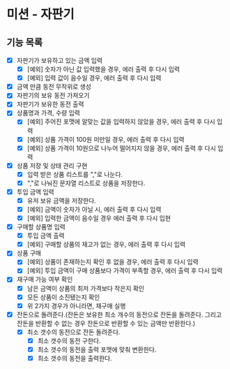 # 미션 - 자판기

## 기능 목록
- [X] 자판기가 보유하고 있는 금액 입력
  - [X] [예외] 숫자가 아닌 값 입력했을 경우, 에러 출력 후 다시 입력
  - [X] [예외] 입력 값이 음수일 경우, 에러 출력 후 다시 입력
- [X] 금액 만큼 동전 무작위로 생성
- [X] 자판기의 보유 동전 가져오기
- [X] 자판기가 보유한 동전 출력
- [X] 상품명과 가격, 수량 입력
  - [X] [예외] 주어진 포맷에 알맞는 값을 입력하지 않았을 경우, 에러 출력 후 다시 입력
  - [X] [예외] 상품 가격이 100원 미만일 경우, 에러 출력 후 다시 입력
  - [X] [예외] 상품 가격이 10원으로 나누어 떨어지지 않을 경우, 에러 출력 후 다시 입력
- [X] 상품 저장 및 상태 관리 구현
  - [X] 입력 받은 상품 리스트를 ","로 나눈다.
  - [X] ","로 나눠진 문자열 리스트로 상품을 저장한다.
- [X] 투입 금액 입력
  - [X] 유저 보유 금액을 저장한다.
  - [X] [예외] 금액이 숫자가 아닐 시, 에러 출력 후 다시 입력
  - [X] [예외] 입력한 금액이 음수일 경우 에러 출력 후 다시 입현
- [X] 구매할 상품명 입력
  - [X] 투입 금액 출력
  - [X] [예외] 구매할 상품의 재고가 없는 경우, 에러 출력 후 다시 입력
- [X] 상품 구매
  - [X] [예외] 상품이 존재하는지 확인 후 없을 경우, 에러 출력 후 다시 입력
  - [X] [예외] 투입 금액이 구매 상품보다 가격이 부족할 경우, 에러 출력 후 다시 입력
- [X] 재구매 가능 여부 확인
  - [X] 남은 금액이 상품의 최저 가격보다 작은지 확인
  - [X] 모든 상품이 소진됐는지 확인
  - [X] 위 2가지 경우가 아니라면, 재구매 실행
- [X] 잔돈으로 돌려준다.(잔돈은 보유한 최소 개수의 동전으로 잔돈을 돌려준다. 그리고 잔돈을 반환할 수 없는 경우 잔돈으로 반환할 수 있는 금액만 반환한다.)
    - [X] 최소 갯수의 동전으로 잔돈 돌려준다.
      - [X] 최소 갯수의 동전 구한다.
      - [X] 최소 갯수의 동전을 출력 포맷에 맞춰 변환한다.
      - [X] 최소 갯수의 동전을 출력한다.